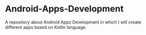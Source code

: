 # Android-Apps-Development
A repository about Android Apps Development in which I will create different apps based on Kotlin language.
